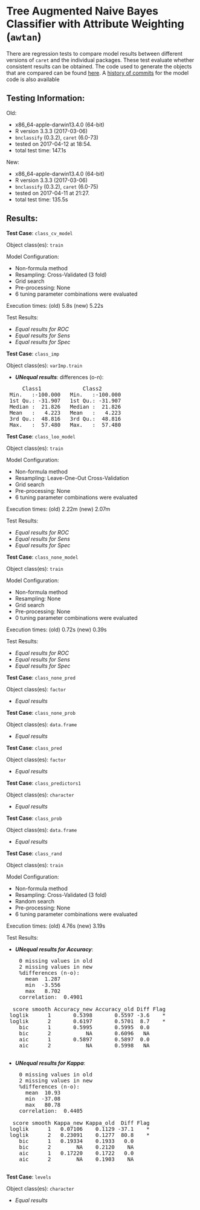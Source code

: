 Tree Augmented Naive Bayes Classifier with Attribute Weighting (`awtan`)
===== 

There are regression tests to compare model results between different versions of `caret` and the individual packages. These test evaluate whether consistent results can be obtained. The code used to generate the objects that are compared can be found [here](https://github.com/topepo/caret/blob/master/RegressionTests/Code/awtan.R).
A [history of commits](https://github.com/topepo/caret/commits/master/models/files/awtan.R) for the model code is also available

Testing Information:
---------

Old:

 * x86_64-apple-darwin13.4.0 (64-bit)
 * R version 3.3.3 (2017-03-06)
 * `bnclassify` (0.3.2), `caret` (6.0-73)
 * tested on 2017-04-12 at 18:54. 
 * total test time: 147.1s


New:

 * x86_64-apple-darwin13.4.0 (64-bit)
 * R version 3.3.3 (2017-03-06)
 * `bnclassify` (0.3.2), `caret` (6.0-75)
 * tested on 2017-04-11 at 21:27. 
 * total test time: 135.5s


Results:
---------

**Test Case**: `class_cv_model`

Object class(es): `train`

Model Configuration:

 * Non-formula method
 * Resampling: Cross-Validated (3 fold)
 * Grid search
 * Pre-processing: None  
 * 6 tuning parameter combinations were evaluated


Execution times: (old) 5.8s (new) 5.22s

Test Results:

 * _Equal results for ROC_
 * _Equal results for Sens_
 * _Equal results for Spec_

**Test Case**: `class_imp`

Object class(es): `varImp.train`

 * ***UNequal results***: differences (o-n):
<pre>
     Class1             Class2        
 Min.   :-100.000   Min.   :-100.000  
 1st Qu.: -31.907   1st Qu.: -31.907  
 Median :  21.826   Median :  21.826  
 Mean   :   4.223   Mean   :   4.223  
 3rd Qu.:  48.816   3rd Qu.:  48.816  
 Max.   :  57.480   Max.   :  57.480  
</pre>

**Test Case**: `class_loo_model`

Object class(es): `train`

Model Configuration:

 * Non-formula method
 * Resampling: Leave-One-Out Cross-Validation
 * Grid search
 * Pre-processing: None  
 * 6 tuning parameter combinations were evaluated


Execution times: (old) 2.22m (new) 2.07m

Test Results:

 * _Equal results for ROC_
 * _Equal results for Sens_
 * _Equal results for Spec_

**Test Case**: `class_none_model`

Object class(es): `train`

Model Configuration:

 * Non-formula method
 * Resampling: None
 * Grid search
 * Pre-processing: None  
 * 0 tuning parameter combinations were evaluated


Execution times: (old) 0.72s (new) 0.39s

Test Results:

 * _Equal results for ROC_
 * _Equal results for Sens_
 * _Equal results for Spec_

**Test Case**: `class_none_pred`

Object class(es): `factor`

 * _Equal results_

**Test Case**: `class_none_prob`

Object class(es): `data.frame`

 * _Equal results_

**Test Case**: `class_pred`

Object class(es): `factor`

 * _Equal results_

**Test Case**: `class_predictors1`

Object class(es): `character`

 * _Equal results_

**Test Case**: `class_prob`

Object class(es): `data.frame`

 * _Equal results_

**Test Case**: `class_rand`

Object class(es): `train`

Model Configuration:

 * Non-formula method
 * Resampling: Cross-Validated (3 fold)
 * Random search
 * Pre-processing: None  
 * 6 tuning parameter combinations were evaluated


Execution times: (old) 4.76s (new) 3.19s

Test Results:

 * ***UNequal results for Accuracy***:

<pre>
    0 missing values in old
    2 missing values in new
    %differences (n-o):                 
      mean  1.287
      min  -3.556
      max   8.702
    correlation:  0.4901 

  score smooth Accuracy_new Accuracy_old Diff Flag
 loglik      1       0.5398       0.5597 -3.6    *
 loglik      2       0.6197       0.5701  8.7    *
    bic      1       0.5995       0.5995  0.0     
    bic      2           NA       0.6096   NA     
    aic      1       0.5897       0.5897  0.0     
    aic      2           NA       0.5998   NA     

</pre>

 * ***UNequal results for Kappa***:

<pre>
    0 missing values in old
    2 missing values in new
    %differences (n-o):                 
      mean  10.93
      min  -37.08
      max   80.78
    correlation:  0.4405 

  score smooth Kappa_new Kappa_old  Diff Flag
 loglik      1   0.07106    0.1129 -37.1    *
 loglik      2   0.23091    0.1277  80.8    *
    bic      1   0.19334    0.1933   0.0     
    bic      2        NA    0.2120    NA     
    aic      1   0.17220    0.1722   0.0     
    aic      2        NA    0.1903    NA     

</pre>


**Test Case**: `levels`

Object class(es): `character`

 * _Equal results_


